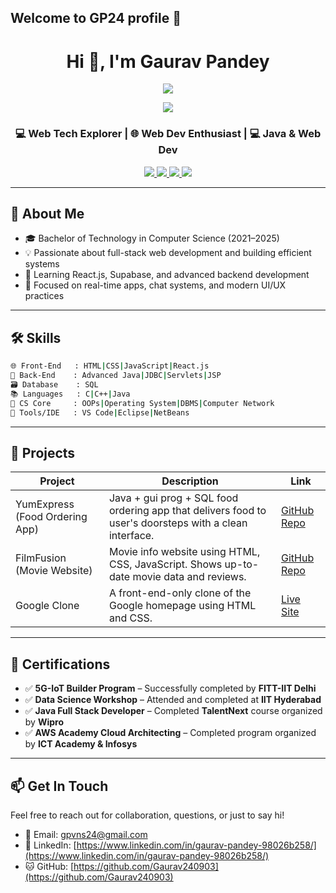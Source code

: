 ## Welcome to GP24 profile 👋

<h1 align="center">Hi 👋, I'm Gaurav Pandey</h1>
<p align="center">
  <a href="https://github.com/DenverCoder1/readme-typing-svg"><img src="https://readme-typing-svg.herokuapp.com?font=Time+New+Roman&color=%23C8BE25&size=25&center=true&vCenter=true&width=600&height=100&lines=Software+Developer;Web+Developer;Java+and+Web+Dev;Web+Tech+Explorer;Always+learning+new+things"></a>
</p>
<p align="center">
  <a href="https://gaurav240903.github.io/PortfolioWebsite2/" target="_blank">
    <img src="https://img.shields.io/badge/Portfolio-Visit-blue?style=for-the-badge&logo=internet-explorer" />
  </a>
</p>
<h3 align="center">💻 Web Tech Explorer | 🌐 Web Dev Enthusiast | 💻 Java & Web Dev</h3>
<p align="center">
  <a href="https://github.com/Gaurav240903" target="_blank">
    <img src="https://img.shields.io/badge/GitHub-Gaurav240903-181717?style=flat-square&logo=github&logoColor=white" />
  </a>
  <a href="mailto:gpvns24@gmail.com" target="_blank">
    <img src="https://img.shields.io/badge/Gmail-gpvns24@gmail.com-D14836?style=flat-square&logo=gmail&logoColor=white" />
  </a>
  <a href="https://www.linkedin.com/in/gaurav-pandey-98026b258/" target="_blank">
     <img src="https://img.shields.io/badge/LinkedIn-gauravpandey-blue?style=flat-square&logo=LinkedIn&logoColor=white" />
  </a>
  <a href="https://leetcode.com/u/Pandey51/" target="_blank">
     <img src="https://img.shields.io/badge/LeetCode-Pandey51-orange?style=flat-square&logo=LeetCode&logoColor=white" />
  </a>
</p>

---

## 🌸 About Me

- 🎓 Bachelor of Technology in Computer Science (2021–2025)
- 💡 Passionate about full-stack web development and building efficient systems
- 🧠 Learning React.js, Supabase, and advanced backend development
- 🚀 Focused on real-time apps, chat systems, and modern UI/UX practices

---

## 🛠 Skills

```bash
🌐 Front-End   : HTML|CSS|JavaScript|React.js
🔧 Back-End    : Advanced Java|JDBC|Servlets|JSP
🗃️ Database    : SQL
📚 Languages   : C|C++|Java
🧠 CS Core     : OOPs|Operating System|DBMS|Computer Network
🧰 Tools/IDE   : VS Code|Eclipse|NetBeans
```
------

## 🚀 Projects

| Project                     | Description                                                                                                   | Link                                                                                      |
|-----------------------------|---------------------------------------------------------------------------------------------------------------|-------------------------------------------------------------------------------------------|
| YumExpress (Food Ordering App) | Java + gui prog + SQL food ordering app that delivers food to user's doorsteps with a clean interface.                                                   | [GitHub Repo](https://github.com/Gaurav240903/YumXpress2/tree/master)                |
| FilmFusion (Movie Website)     | Movie info website using HTML, CSS, JavaScript. Shows up-to-date movie data and reviews.                                          | [GitHub Repo](https://github.com/Gaurav240903/Movie-Website)             |
| Google Clone         |  A front-end-only clone of the Google homepage using HTML and CSS.                                          | [Live Site](https://gaurav240903.github.io/Google-clone-Website/)          |

---

## 📜 Certifications

- ✅ **5G-IoT Builder Program** – Successfully completed by **FITT-IIT Delhi**
- ✅ **Data Science Workshop** – Attended and completed at **IIT Hyderabad**
- ✅ **Java Full Stack Developer** – Completed **TalentNext** course organized by **Wipro**
- ✅ **AWS Academy Cloud Architecting** – Completed program organized by **ICT Academy & Infosys**

----------------

## 📫 Get In Touch

Feel free to reach out for collaboration, questions, or just to say hi!

- 📧 Email: gpvns24@gmail.com  
- 🔗 LinkedIn: [https://www.linkedin.com/in/gaurav-pandey-98026b258/](https://www.linkedin.com/in/gaurav-pandey-98026b258/)  
- 🐱 GitHub: [https://github.com/Gaurav240903](https://github.com/Gaurav240903)  
